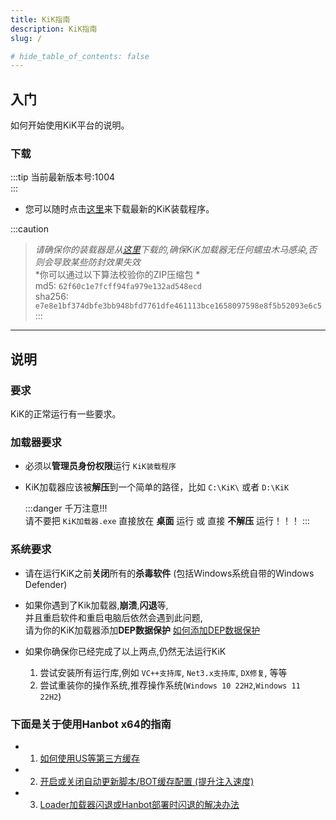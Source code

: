 ```yaml
---
title: KiK指南
description: KiK指南
slug: /

# hide_table_of_contents: false
---
```


## 入门
如何开始使用KiK平台的说明。
### 下载
:::tip 当前最新版本号:1004  
:::
- 您可以随时点击[这里](./Download/KiK.Loader.zip)来下载最新的KiK装载程序。

:::caution
> *请确保你的装载器是从[这里](./Download/KiK.Loader.zip)下载的,确保KiK加载器无任何蠕虫木马感染,否则会导致某些防封效果失效*    
>*你可以通过以下算法校验你的ZIP压缩包 *  
md5: `62f60c1e7fcff94fa979e132ad548ecd`  
sha256: `e7e8e1bf374dbfe3bb948bfd7761dfe461113bce1658097598e8f5b52093e6c5`
:::

---

## 说明

### 要求
KiK的正常运行有一些要求。

### 加载器要求
- 必须以**管理员身份权限**运行 `KiK装载程序`
- KiK加载器应该被**解压**到一个简单的路径，比如 `C:\KiK\` 或者 `D:\KiK`  

  :::danger
  千万注意!!!  
  请不要把 `KiK加载器.exe` 直接放在 **桌面** 运行 或 直接 **不解压** 运行！！！
  :::
### 系统要求
- 请在运行KiK之前**关闭**所有的**杀毒软件** (包括Windows系统自带的Windows Defender)  

- 如果你遇到了Kik加载器,**崩溃**,**闪退**等,  
  并且重启软件和重启电脑后依然会遇到此问题,  
  请为你的KiK加载器添加**DEP数据保护**     [如何添加DEP数据保护](./2DEP)

- 如果你确保你已经完成了以上两点,仍然无法运行KiK
  1. 尝试安装所有运行库,例如 `VC++支持库`, `Net3.x支持库`, `DX修复`, 等等
  2. 尝试重装你的操作系统,推荐操作系统(`Windows 10 22H2`,`Windows 11 22H2`)
      

### 下面是关于使用Hanbot x64的指南
  - 1. [如何使用US等第三方缓存](./3US)
  - 2. [开启或关闭自动更新脚本/BOT缓存配置 (提升注入速度)](./4configautoupdate)
  - 3. [Loader加载器闪退或Hanbot部署时闪退的解决办法](./5DNS)

